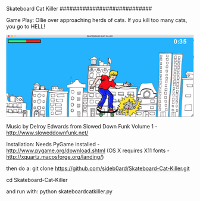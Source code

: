 Skateboard Cat Killer
############################

Game Play:
Ollie over approaching herds of cats. If you kill too many cats, you go to HELL!

![gameplay](screenshot.png)

Music by Delroy Edwards from Slowed Down Funk Volume 1 - http://www.sloweddownfunk.net/

Installation:
Needs PyGame installed - http://www.pygame.org/download.shtml
(OS X requires X11 fonts - http://xquartz.macosforge.org/landing/)

then do a:
git clone https://github.com/sideb0ard/Skateboard-Cat-Killer.git

cd Skateboard-Cat-Killer

and run with:
python skateboardcatkiller.py


